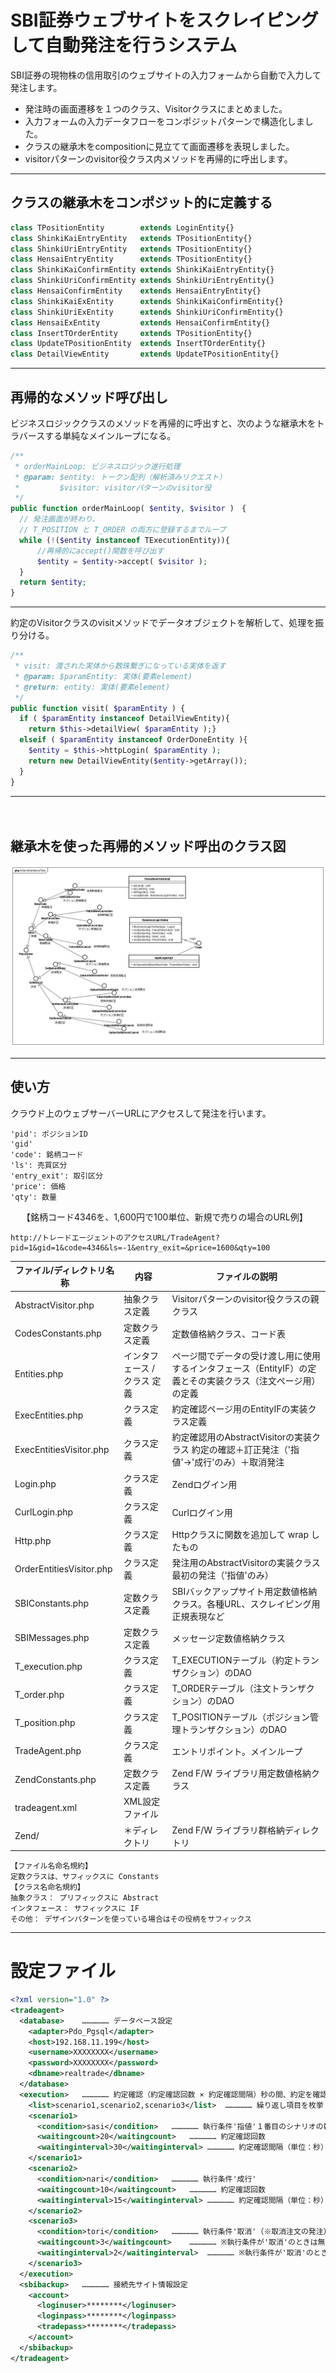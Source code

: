 # SBI証券ウェブサイトをスクレイピングして自動発注を行うシステム
SBI証券の現物株の信用取引のウェブサイトの入力フォームから自動で入力して発注します。
- 発注時の画面遷移を１つのクラス、Visitorクラスにまとめました。
- 入力フォームの入力データフローをコンポジットパターンで構造化しました。
- クラスの継承木をcompositionに見立てて画面遷移を表現しました。
- visitorパターンのvisitor役クラス内メソッドを再帰的に呼出します。
---
## クラスの継承木をコンポジット的に定義する
```php
class TPositionEntity        extends LoginEntity{}
class ShinkiKaiEntryEntity   extends TPositionEntity{}
class ShinkiUriEntryEntity   extends TPositionEntity{}
class HensaiEntryEntity      extends TPositionEntity{}
class ShinkiKaiConfirmEntity extends ShinkiKaiEntryEntity{}
class ShinkiUriConfirmEntity extends ShinkiUriEntryEntity{}
class HensaiConfirmEntity    extends HensaiEntryEntity{}
class ShinkiKaiExEntity      extends ShinkiKaiConfirmEntity{}
class ShinkiUriExEntity      extends ShinkiUriConfirmEntity{}
class HensaiExEntity         extends HensaiConfirmEntity{}
class InsertTOrderEntity     extends TPositionEntity{}
class UpdateTPositionEntity  extends InsertTOrderEntity{}
class DetailViewEntity       extends UpdateTPositionEntity{}
```
---
## 再帰的なメソッド呼び出し
ビジネスロジッククラスのメソッドを再帰的に呼出すと、次のような継承木をトラバースする単純なメインループになる。
```php
/**
 * orderMainLoop: ビジネスロジック遂行処理
 * @param: $entity: トークン配列（解析済みリクエスト）
 *         $visitor: visitorパターンのvisitor役
 */
public function orderMainLoop( $entity, $visitor )　{
  // 発注画面が終わり、
  // T_POSITION と T_ORDER の両方に登録するまでループ
  while (!($entity instanceof TExecutionEntity)){
      //再帰的にaccept()関数を呼び出す
      $entity = $entity->accept( $visitor );
  }
  return $entity;
}
```
---
約定のVisitorクラスのvisitメソッドでデータオブジェクトを解析して、処理を振り分ける。
```php
/**
 * visit: 渡された実体から数珠繋ぎになっている実体を返す
 * @param: $paramEntity: 実体(要素element)
 * @return: entity: 実体(要素element)
 */
public function visit( $paramEntity ) {
  if ( $paramEntity instanceof DetailViewEntity){
    return $this->detailView( $paramEntity );}
  elseif ( $paramEntity instanceof OrderDoneEntity ){
    $entity = $this->httpLogin( $paramEntity );
    return new DetailViewEntity($entity->getArray());
  }
}
```
---
　 
## 継承木を使った再帰的メソッド呼出のクラス図
![継承木コンポジット](https://github.com/wmach/webautopilot/blob/master/tree.png)
　 

---
## 使い方
クラウド上のウェブサーバーURLにアクセスして発注を行います。
```
'pid': ポジションID
'gid'
'code': 銘柄コード
'ls': 売買区分
'entry_exit': 取引区分
'price': 価格
'qty': 数量
```
　 
【銘柄コード4346を、1,600円で100単位、新規で売りの場合のURL例】
```
http://トレードエージェントのアクセスURL/TradeAgent?pid=1&gid=1&code=4346&ls=-1&entry_exit=&price=1600&qty=100
```
  
| ファイル/ディレクトリ名称 | 内容 |ファイルの説明 |
|-|-|-|
| AbstractVisitor.php | 抽象クラス定義 | Visitorパターンのvisitor役クラスの親クラス |
| CodesConstants.php | 定数クラス定義 | 定数値格納クラス、コード表 |
| Entities.php | インタフェース / クラス 定義 | ページ間でデータの受け渡し用に使用するインタフェース（EntityIF）の定義とその実装クラス（注文ページ用）の定義 |
| ExecEntities.php | クラス定義 | 約定確認ページ用のEntityIFの実装クラス定義 |
| ExecEntitiesVisitor.php | クラス定義 | 約定確認用のAbstractVisitorの実装クラス 約定の確認＋訂正発注（'指値'→'成行'のみ）＋取消発注 |
| Login.php | クラス定義 | Zendログイン用 |
| CurlLogin.php | クラス定義 | Curlログイン用 |
| Http.php | クラス定義 | Httpクラスに関数を追加して wrap したもの |
| OrderEntitiesVisitor.php | クラス定義 | 発注用のAbstractVisitorの実装クラス 最初の発注（'指値'のみ） |
| SBIConstants.php | 定数クラス定義 | SBIバックアップサイト用定数値格納クラス。各種URL、スクレイピング用正規表現など |
| SBIMessages.php | 定数クラス定義 | メッセージ定数値格納クラス |
| T_execution.php | クラス定義 | T_EXECUTIONテーブル（約定トランザクション）のDAO |
| T_order.php | クラス定義 | T_ORDERテーブル（注文トランザクション）のDAO |
| T_position.php | クラス定義 | T_POSITIONテーブル（ポジション管理トランザクション）のDAO |
| TradeAgent.php | クラス定義 | エントリポイント。メインループ |
| ZendConstants.php | 定数クラス定義 | Zend F/W ライブラリ用定数値格納クラス |
| tradeagent.xml | XML設定ファイル |  |
| Zend/ | ＊ディレクトリ | Zend F/W ライブラリ群格納ディレクトリ |
  
```
【ファイル名命名規約】  
定数クラスは、サフィックスに Constants
【クラス名命名規約】  
抽象クラス： プリフィックスに Abstract  
インタフェース： サフィックスに IF  
その他： デザインパターンを使っている場合はその役柄をサフィックス  
```
  
---
# 設定ファイル

```xml
<?xml version="1.0" ?>	
<tradeagent>	
  <database>	……………… データベース設定
    <adapter>Pdo_Pgsql</adapter>	
    <host>192.168.11.199</host>	
    <username>XXXXXXXX</username>	
    <password>XXXXXXXX</password>	
    <dbname>realtrade</dbname>	
  </database>	
  <execution>	……………… 約定確認（約定確認回数 × 約定確認間隔）秒の間、約定を確認します。
    <list>scenario1,scenario2,scenario3</list>	……………… 繰り返し項目を枚挙（※カンマで区切る、スペース等は受け付けない）
    <scenario1>	
      <condition>sasi</condition>	……………… 執行条件'指値'１番目のシナリオの執行条件指定は無視され、常に'指値'となる
      <waitingcount>20</waitingcount>	……………… 約定確認回数
      <waitinginterval>30</waitinginterval>	……………… 約定確認間隔（単位：秒）
    </scenario1>	
    <scenario2>	
      <condition>nari</condition>	……………… 執行条件'成行'
      <waitingcount>10</waitingcount>	……………… 約定確認回数
      <waitinginterval>15</waitinginterval>	……………… 約定確認間隔（単位：秒）
    </scenario2>	
    <scenario3>	
      <condition>tori</condition>	……………… 執行条件'取消'（※取消注文の発注）
      <waitingcount>3</waitingcount>	……………… ※執行条件が'取消'のときは無視され、取消注文発注後直ちにプログラム終了
      <waitinginterval>2</waitinginterval>	……………… ※執行条件が'取消'のときは無視され、取消注文発注後直ちにプログラム終了
    </scenario3>	
  </execution>	
  <sbibackup>	……………… 接続先サイト情報設定
    <account>	
      <loginuser>********</loginuser>	
      <loginpass>********</loginpass>	
      <tradepass>********</tradepass>	
    </account>	
  </sbibackup>	
</tradeagent>	
```
